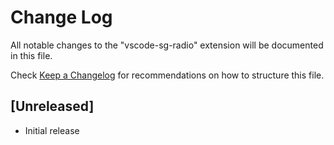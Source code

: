 # Change Log

All notable changes to the "vscode-sg-radio" extension will be documented in this file.

Check [Keep a Changelog](http://keepachangelog.com/) for recommendations on how to structure this file.

## [Unreleased]

- Initial release